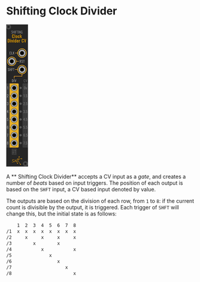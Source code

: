 # Shifting Clock Divider

![Shifting Clock Divider](images/shifting.png)

A ** Shifting Clock Divider** accepts a CV input as a _gate_, and creates a number of
_beats_ based on input triggers.  The position of each output is based on the
`SHFT` input, a CV based input denoted by value.

The outputs are based on the division of each row, from `1` to `8`: if the
current count is divisible by the output, it is triggered.  Each trigger of `SHFT`
will change this, but the initial state is as follows:

```
    1  2  3  4  5  6  7  8
/1  x  x  x  x  x  x  x  x
/2     x     x     x     x
/3        x        x      
/4           x           x
/5              x         
/6                 x      
/7                    x   
/8                       x
```
